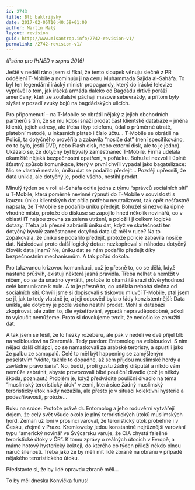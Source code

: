 ```yaml
---
id: 2743
title: Blb baktrijský
date: 2017-02-05T10:40:59+01:00
author: Martin Malý
layout: revision
guid: http://www.misantrop.info/2742-revision-v1/
permalink: /2742-revision-v1/
---
```

_<span style="font-weight: 400;">(Psáno pro IHNED v srpnu 2016)</span>_

<span style="font-weight: 400;">Ještě v neděli ráno jsem si říkal, že tento sloupek věnuju slečně z PR oddělení T-Mobile a nominuju ji na cenu Muhammada Sajída al-Saháfa. To byl ten legendární irácký ministr propagandy, který do irácké televize vyprávěl o tom, jak irácká armáda daleko od Bagdádu drtivě poráží američany, kteří ze zoufalství páchají masové sebevraždy, a přitom byly slyšet v pozadí zvuky bojů na bagdádských ulicích.</span>

<span style="font-weight: 400;">Pro připomenutí &#8211; na T-Mobile se obrátil nějaký z jejich obchodních partnerů s tím, že se mu kdosi snaží prodat část klientské databáze &#8211; jména klientů, jejich adresy, ale třeba i typ telefonu, údal o průměrné útratě, platební metodě, u inkasních plateb i číslo účtu… T-Mobile se obrátili na Policii, ta dotyčného prověřila a zabavila “nosiče dat” (není specifikováno, co to bylo, jestli DVD, nebo Flash disk, nebo externí disk, ale to je jedno). Ukázalo se, že dotyčný byl bývalý zaměstnanec T-Mobile. Firma udělala okamžitě nějaká bezpečnostní opatření, v pořádku. Bohužel nezvolili úplně šťastný způsob komunikace, který v první chvíli vypadal jako bagatelizace: Nic se vlastně nestalo, úniku dat se podařilo předejít… Později upřesnili, že data unikla, ale dotyčný je, podle všeho, nestihl prodat. </span>

<span style="font-weight: 400;">Minulý týden se v roli al-Saháfa ocitla jedna z týmu “správců sociálních sítí” u T-Mobile, která poměrně nevinné rýpnutí do T-Mobile v souvislosti s kauzou úniku klientských dat cítila potřebu neutralizovat, tak opět nešťastně napsala, že T-Mobile se podařilo úniku předejít. Bohužel si nezvolila úplně vhodné místo, protože do diskuse se zapojilo hned několik novinářů, co v oblasti IT nejsou zrovna za zelena utržení, a položili jí celkem logické dotazy. Třeba jak přesně zabránili úniku dat, když ve skutečnosti ten dotyčný bývalý zaměstnanec dotyčná data už měl v ruce? Na to zopakovala, že úniku se podařilo předejít, protože policie zabavila nosiče dat. Následoval proto další logický dotaz: nezkopíroval si náhodou dotyčný člověk data jinam? Ne, úniku dat se nám podařilo předejít díky bezpečnostním mechanismům. A tak pořád dokola.</span>

<span style="font-weight: 400;">Pro takzvanou krizovou komunikaci, což je přesně to, co se dělá, když nastane průšvih, existují některá jasná pravidla. Třeba nelhat a nemlžit v ničem, co se dá snadno vyvrátit, protože to okamžitě srazí důvěryhodnost celé komunikace k nule. A to je přesně to, co udělala nebohá slečna od sociálních sítí. Chvíli jsme si dopisovali s tiskovou mluvčí T-Mobile, ptal jsem se jí, jak to tedy vlastně je, a její odpověď byla o řády konzistentnější: Data unikla, ale dotyčný je podle všeho nestihl prodat. Mohl si databázi zkopírovat, ale zatím to, dle vyšetřování, vypadá nepravděpodobně, ačkoli to vyloučit nemůžeme. Proto si dovolujeme tvrdit, že nedošlo ke zneužití dat.</span>

<span style="font-weight: 400;">A tak jsem se těšil, že to hezky rozeberu, ale pak v neděli ve dvě přijel blb na velbloudovi na Staromák. Tedy pardon: Entomolog na velbloudovi. S ním nějací další chlápci, co se namaskovali za arabské teroristy, a spustili jako že palbu ze samopalů. Celé to měl být happening se zamýšleným poselstvím “vidíte, takhle to dopadne, až sem přijdou muslimské hordy a zavládne právo šaría”. No, budiž, proti gustu žádný dišputát a nikdo vám nemůže zabránit, abyste provozovali blbé pouliční divadlo (což je někdy škoda, pozn.aut.) Problém je, když předvádíte pouliční divadlo na téma “muslimský teroristický útok” v zemi, která sice žádný muslimský teroristický útok nikdy nezažila, ale přesto je v situaci kolektivní hysterie a podezřívavosti, protože…</span>

<span style="font-weight: 400;">Ruku na srdce: Protože právě dr. Entomolog a jeho roduvěrní vytvářejí dojem, že celý svět všude okolo je plný teroristických útoků muslimských hord. Zeman už loni v prosinci varoval, že teroristický útok proběhne i v Česku, zřejmě v Praze. Kremloweby jedou konstantně nejrůznější varování typu “americký novinář ve Švýcarsku varuje, že CIA chystá falešné teroristické útoky v ČR”. K tomu zprávy o reálných útocích v Evropě, a máme hotový hysterický koktejl, do kterého co týden přiloží někdo plnou náruč šílenosti. Třeba jako že by měli mít lidé zbraně na obranu v případě nějakého teroristického útoku.</span>

<span style="font-weight: 400;">Představte si, že by lidé opravdu zbraně měli&#8230;</span>

<span style="font-weight: 400;">To by měl dneska Konvička funus!</span>